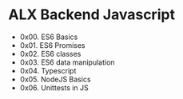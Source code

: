 # ALX Backend Javascript

- 0x00. ES6 Basics
- 0x01. ES6 Promises
- 0x02. ES6 classes
- 0x03. ES6 data manipulation
- 0x04. Typescript
- 0x05. NodeJS Basics
- 0x06. Unittests in JS
